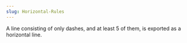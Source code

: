 ```yaml
---
slug: Horizontal-Rules
---
```


A line consisting of only dashes, and at least 5 of them, is exported as a horizontal line.
